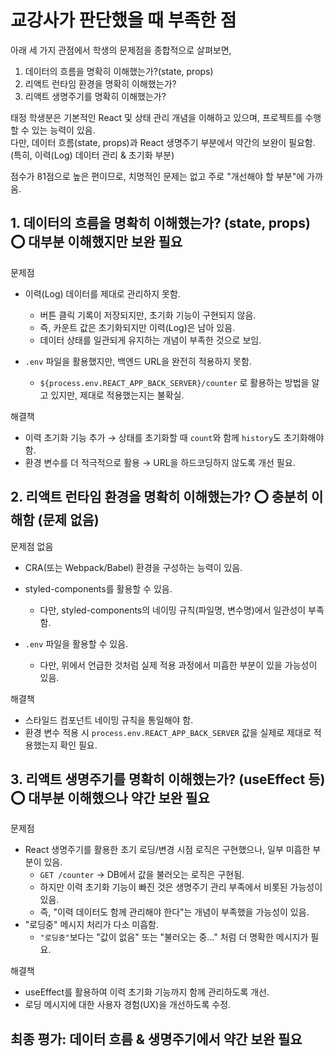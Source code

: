 # 교강사가 판단했을 때 부족한 점

아래 세 가지 관점에서 학생의 문제점을 종합적으로 살펴보면, 

1. 데이터의 흐름을 명확히 이해했는가?(state, props)
2. 리액트 런타임 환경을 명확히 이해했는가?
3. 리액트 생명주기를 명확히 이해했는가?

태정 학생분은 기본적인 React 및 상태 관리 개념을 이해하고 있으며, 프로젝트를 수행할 수 있는 능력이 있음.  
다만, 데이터 흐름(state, props)과 React 생명주기 부분에서 약간의 보완이 필요함.  
(특히, 이력(Log) 데이터 관리 & 초기화 부분)  

점수가 81점으로 높은 편이므로, 치명적인 문제는 없고 주로 "개선해야 할 부분"에 가까움.  

## 1. 데이터의 흐름을 명확히 이해했는가? (state, props) ⭕ 대부분 이해했지만 보완 필요  

문제점  

- 이력(Log) 데이터를 제대로 관리하지 못함.  

  - 버튼 클릭 기록이 저장되지만, 초기화 기능이 구현되지 않음.  
  - 즉, 카운트 값은 초기화되지만 이력(Log)은 남아 있음.  
  - 데이터 상태를 일관되게 유지하는 개념이 부족한 것으로 보임.  

- `.env` 파일을 활용했지만, 백엔드 URL을 완전히 적용하지 못함.  

  - `${process.env.REACT_APP_BACK_SERVER}/counter` 로 활용하는 방법을 알고 있지만, 제대로 적용했는지는 불확실.  

해결책  

- 이력 초기화 기능 추가 → 상태를 초기화할 때 `count`와 함께 `history`도 초기화해야 함.  
- 환경 변수를 더 적극적으로 활용 → URL을 하드코딩하지 않도록 개선 필요.  

## 2. 리액트 런타임 환경을 명확히 이해했는가? ⭕ 충분히 이해함 (문제 없음)  

문제점 없음  

- CRA(또는 Webpack/Babel) 환경을 구성하는 능력이 있음.  

- styled-components를 활용할 수 있음.  
  - 다만, styled-components의 네이밍 규칙(파일명, 변수명)에서 일관성이 부족함.  

- `.env` 파일을 활용할 수 있음.  
  - 다만, 위에서 언급한 것처럼 실제 적용 과정에서 미흡한 부분이 있을 가능성이 있음.  

해결책  

- 스타일드 컴포넌트 네이밍 규칙을 통일해야 함.  
- 환경 변수 적용 시 `process.env.REACT_APP_BACK_SERVER` 값을 실제로 제대로 적용했는지 확인 필요.  

## 3. 리액트 생명주기를 명확히 이해했는가? (useEffect 등) ⭕ 대부분 이해했으나 약간 보완 필요  

문제점  
- React 생명주기를 활용한 초기 로딩/변경 시점 로직은 구현했으나, 일부 미흡한 부분이 있음.  
  - `GET /counter` → DB에서 값을 불러오는 로직은 구현됨.  
  - 하지만 이력 초기화 기능이 빠진 것은 생명주기 관리 부족에서 비롯된 가능성이 있음.  
  - 즉, "이력 데이터도 함께 관리해야 한다"는 개념이 부족했을 가능성이 있음.  
- "로딩중" 메시지 처리가 다소 미흡함.  
  - `"로딩중"`보다는 "값이 없음" 또는 "불러오는 중..." 처럼 더 명확한 메시지가 필요.  

해결책

- useEffect를 활용하여 이력 초기화 기능까지 함께 관리하도록 개선.  
- 로딩 메시지에 대한 사용자 경험(UX)을 개선하도록 수정.  

## 최종 평가: 데이터 흐름 & 생명주기에서 약간 보완 필요  
